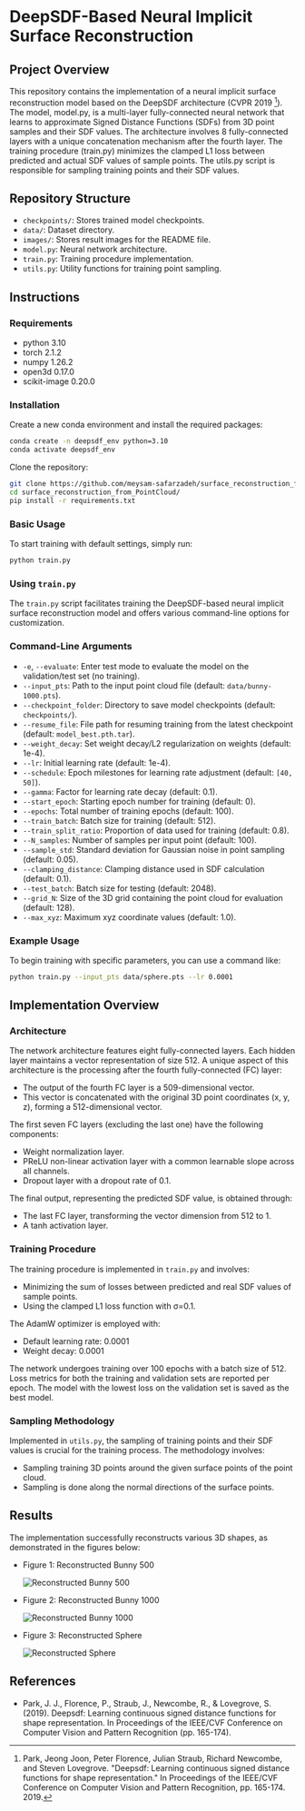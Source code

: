 # DeepSDF-Based Neural Implicit Surface Reconstruction

## Project Overview

This repository contains the implementation of a neural implicit surface reconstruction model based on the DeepSDF architecture (CVPR 2019 [^1]). The model, model.py, is a multi-layer fully-connected neural network that learns to approximate Signed Distance Functions (SDFs) from 3D point samples and their SDF values. The architecture involves 8 fully-connected layers with a unique concatenation mechanism after the fourth layer. The training procedure (train.py) minimizes the clamped L1 loss between predicted and actual SDF values of sample points. The utils.py script is responsible for sampling training points and their SDF values.



[^1]: Park, Jeong Joon, Peter Florence, Julian Straub, Richard Newcombe, and Steven Lovegrove. "Deepsdf: Learning continuous signed distance functions for shape representation." In Proceedings of the IEEE/CVF Conference on Computer Vision and Pattern Recognition, pp. 165-174. 2019.



## Repository Structure

- `checkpoints/`: Stores trained model checkpoints.
- `data/`: Dataset directory.
- `images/`: Stores result images for the README file.
- `model.py`: Neural network architecture.
- `train.py`: Training procedure implementation.
- `utils.py`: Utility functions for training point sampling.

## Instructions

### Requirements

- python 3.10
- torch 2.1.2
- numpy 1.26.2
- open3d 0.17.0
- scikit-image 0.20.0

### Installation

Create a new conda environment and install the required packages:
```bash
conda create -n deepsdf_env python=3.10
conda activate deepsdf_env
```

Clone the repository:

```bash
git clone https://github.com/meysam-safarzadeh/surface_reconstruction_from_PointCloud.git
cd surface_reconstruction_from_PointCloud/
pip install -r requirements.txt
```


### Basic Usage

To start training with default settings, simply run:

```bash
python train.py
```

### Using `train.py`

The `train.py` script facilitates training the DeepSDF-based neural implicit surface reconstruction model and offers various command-line options for customization.

### Command-Line Arguments

- `-e`, `--evaluate`: Enter test mode to evaluate the model on the validation/test set (no training).
- `--input_pts`: Path to the input point cloud file (default: `data/bunny-1000.pts`).
- `--checkpoint_folder`: Directory to save model checkpoints (default: `checkpoints/`).
- `--resume_file`: File path for resuming training from the latest checkpoint (default: `model_best.pth.tar`).
- `--weight_decay`: Set weight decay/L2 regularization on weights (default: 1e-4).
- `--lr`: Initial learning rate (default: 1e-4).
- `--schedule`: Epoch milestones for learning rate adjustment (default: `[40, 50]`).
- `--gamma`: Factor for learning rate decay (default: 0.1).
- `--start_epoch`: Starting epoch number for training (default: 0).
- `--epochs`: Total number of training epochs (default: 100).
- `--train_batch`: Batch size for training (default: 512).
- `--train_split_ratio`: Proportion of data used for training (default: 0.8).
- `--N_samples`: Number of samples per input point (default: 100).
- `--sample_std`: Standard deviation for Gaussian noise in point sampling (default: 0.05).
- `--clamping_distance`: Clamping distance used in SDF calculation (default: 0.1).
- `--test_batch`: Batch size for testing (default: 2048).
- `--grid_N`: Size of the 3D grid containing the point cloud for evaluation (default: 128).
- `--max_xyz`: Maximum xyz coordinate values (default: 1.0).

### Example Usage

To begin training with specific parameters, you can use a command like:

```bash
python train.py --input_pts data/sphere.pts --lr 0.0001
```

## Implementation Overview

### Architecture

The network architecture features eight fully-connected layers. Each hidden layer maintains a vector representation of size 512. A unique aspect of this architecture is the processing after the fourth fully-connected (FC) layer:

- The output of the fourth FC layer is a 509-dimensional vector.
- This vector is concatenated with the original 3D point coordinates (x, y, z), forming a 512-dimensional vector.

The first seven FC layers (excluding the last one) have the following components:

- Weight normalization layer.
- PReLU non-linear activation layer with a common learnable slope across all channels.
- Dropout layer with a dropout rate of 0.1.

The final output, representing the predicted SDF value, is obtained through:

- The last FC layer, transforming the vector dimension from 512 to 1.
- A tanh activation layer.

### Training Procedure

The training procedure is implemented in `train.py` and involves:

- Minimizing the sum of losses between predicted and real SDF values of sample points.
- Using the clamped L1 loss function with σ=0.1.

The AdamW optimizer is employed with:

- Default learning rate: 0.0001
- Weight decay: 0.0001

The network undergoes training over 100 epochs with a batch size of 512. Loss metrics for both the training and validation sets are reported per epoch. The model with the lowest loss on the validation set is saved as the best model.

### Sampling Methodology

Implemented in `utils.py`, the sampling of training points and their SDF values is crucial for the training process. The methodology involves:

- Sampling training 3D points around the given surface points of the point cloud.
- Sampling is done along the normal directions of the surface points.

## Results

The implementation successfully reconstructs various 3D shapes, as demonstrated in the figures below:

- Figure 1: Reconstructed Bunny 500

  ![Reconstructed Bunny 500](images/bunny_500.jpg)


- Figure 2: Reconstructed Bunny 1000

  ![Reconstructed Bunny 1000](images/bunny_1000.jpg)

  
- Figure 3: Reconstructed Sphere

  ![Reconstructed Sphere](images/sphere.jpg)


## References

- Park, J. J., Florence, P., Straub, J., Newcombe, R., & Lovegrove, S. (2019). Deepsdf: Learning continuous signed distance functions for shape representation. In Proceedings of the IEEE/CVF Conference on Computer Vision and Pattern Recognition (pp. 165-174).

